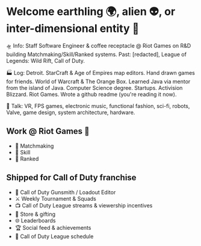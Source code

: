 # Welcome earthling 🌍, alien 👽, or inter-dimensional entity 🧙

🛸 Info: Staff Software Engineer & coffee receptacle @ Riot Games on R&D building Matchmaking/Skill/Ranked systems. Past: [redacted], League of Legends: Wild Rift, Call of Duty.

🏭 Log: Detroit. StarCraft & Age of Empires map editors. Hand drawn games for friends. World of Warcraft & The Orange Box. Learned Java via mentor from the island of Java. Computer Science degree. Startups. Activision Blizzard. Riot Games. Wrote a github readme (you're reading it now). 

📡 Talk: VR, FPS games, electronic music, functional fashion, sci-fi, robots, Valve, game design, system architecture, hardware. 

## Work @ Riot Games 👊 
- 🤼 Matchmaking
- 🎯 Skill
- 💎 Ranked 

## Shipped for Call of Duty franchise
- 🔫 Call of Duty Gunsmith / Loadout Editor
- ⚔️ Weekly Tournament & Squads
- 📺 Call of Duty League streams & viewership incentives
- 🎁 Store & gifting
- 🌐 Leaderboards
- 🏆 Social feed & achievements
- 📅 Call of Duty League schedule
